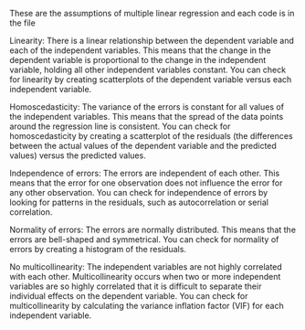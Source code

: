 These are the assumptions of multiple linear regression and each code is in the file

Linearity: There is a linear relationship between the dependent variable and each of the independent variables. This means that the change in the dependent variable is proportional to the change in the independent variable, holding all other independent variables constant. You can check for linearity by creating scatterplots of the dependent variable versus each independent variable.

Homoscedasticity: The variance of the errors is constant for all values of the independent variables. This means that the spread of the data points around the regression line is consistent. You can check for homoscedasticity by creating a scatterplot of the residuals (the differences between the actual values of the dependent variable and the predicted values) versus the predicted values.

Independence of errors: The errors are independent of each other. This means that the error for one observation does not influence the error for any other observation. You can check for independence of errors by looking for patterns in the residuals, such as autocorrelation or serial correlation.

Normality of errors: The errors are normally distributed. This means that the errors are bell-shaped and symmetrical. You can check for normality of errors by creating a histogram of the residuals.

No multicollinearity: The independent variables are not highly correlated with each other. Multicollinearity occurs when two or more independent variables are so highly correlated that it is difficult to separate their individual effects on the dependent variable. You can check for multicollinearity by calculating the variance inflation factor (VIF) for each independent variable.

